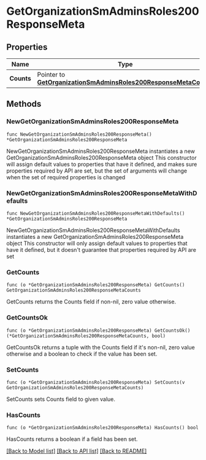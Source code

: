 # GetOrganizationSmAdminsRoles200ResponseMeta

## Properties

Name | Type | Description | Notes
------------ | ------------- | ------------- | -------------
**Counts** | Pointer to [**GetOrganizationSmAdminsRoles200ResponseMetaCounts**](GetOrganizationSmAdminsRoles200ResponseMetaCounts.md) |  | [optional] 

## Methods

### NewGetOrganizationSmAdminsRoles200ResponseMeta

`func NewGetOrganizationSmAdminsRoles200ResponseMeta() *GetOrganizationSmAdminsRoles200ResponseMeta`

NewGetOrganizationSmAdminsRoles200ResponseMeta instantiates a new GetOrganizationSmAdminsRoles200ResponseMeta object
This constructor will assign default values to properties that have it defined,
and makes sure properties required by API are set, but the set of arguments
will change when the set of required properties is changed

### NewGetOrganizationSmAdminsRoles200ResponseMetaWithDefaults

`func NewGetOrganizationSmAdminsRoles200ResponseMetaWithDefaults() *GetOrganizationSmAdminsRoles200ResponseMeta`

NewGetOrganizationSmAdminsRoles200ResponseMetaWithDefaults instantiates a new GetOrganizationSmAdminsRoles200ResponseMeta object
This constructor will only assign default values to properties that have it defined,
but it doesn't guarantee that properties required by API are set

### GetCounts

`func (o *GetOrganizationSmAdminsRoles200ResponseMeta) GetCounts() GetOrganizationSmAdminsRoles200ResponseMetaCounts`

GetCounts returns the Counts field if non-nil, zero value otherwise.

### GetCountsOk

`func (o *GetOrganizationSmAdminsRoles200ResponseMeta) GetCountsOk() (*GetOrganizationSmAdminsRoles200ResponseMetaCounts, bool)`

GetCountsOk returns a tuple with the Counts field if it's non-nil, zero value otherwise
and a boolean to check if the value has been set.

### SetCounts

`func (o *GetOrganizationSmAdminsRoles200ResponseMeta) SetCounts(v GetOrganizationSmAdminsRoles200ResponseMetaCounts)`

SetCounts sets Counts field to given value.

### HasCounts

`func (o *GetOrganizationSmAdminsRoles200ResponseMeta) HasCounts() bool`

HasCounts returns a boolean if a field has been set.


[[Back to Model list]](../README.md#documentation-for-models) [[Back to API list]](../README.md#documentation-for-api-endpoints) [[Back to README]](../README.md)


